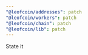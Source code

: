```yaml
---
"@leofcoin/addresses": patch
"@leofcoin/workers": patch
"@leofcoin/chain": patch
"@leofcoin/lib": patch
---
```


State it
